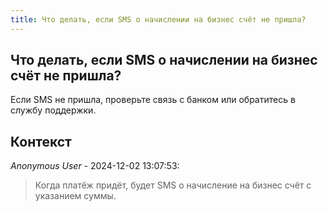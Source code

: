 ```yaml
---
title: Что делать, если SMS о начислении на бизнес счёт не пришла?
---
```


## Что делать, если SMS о начислении на бизнес счёт не пришла?

Если SMS не пришла, проверьте связь с банком или обратитесь в службу поддержки.

## Контекст

_Anonymous User_ - 2024-12-02 13:07:53:

> Когда платёж придёт, будет SMS о начисление на бизнес счёт с указанием суммы.
